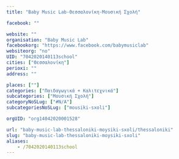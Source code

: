 ```yaml
---
title: "Baby Music Lab-Θεσσαλονίκη-Μουσική Σχολή"

facebook: ""

website: ""
organisation: "Baby Music Lab"
facebookorg: "https://www.facebook.com/babymusiclab"
websiteorg: "no"
UID: "7042020140113school"
cities: ["Θεσσαλονίκη"]
perioxi: ""
address: ""

places: [""]
categories: ["Παιδαγωγικά + Καλιτεχνικά"]
subcategories: ["Μουσική Σχολή"]
categoryNoSLug: ["#N/A"]
subcategoriesNoSLug: ["mousiki-sxoli"]

orgUID: "org14042020001528"

url: "baby-music-lab-thessaloniki-moysiki-sxoli/thessaloniki"
slug: "baby-music-lab-thessaloniki-moysiki-sxoli"
aliases:
    - /7042020140113school
---
```





